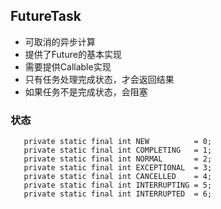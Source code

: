 ## FutureTask
 - 可取消的异步计算
 - 提供了Future的基本实现
 - 需要提供Callable实现
 - 只有任务处理完成状态，才会返回结果
 - 如果任务不是完成状态，会阻塞

 ### 状态
 ```
    private static final int NEW          = 0;
    private static final int COMPLETING   = 1;
    private static final int NORMAL       = 2;
    private static final int EXCEPTIONAL  = 3;
    private static final int CANCELLED    = 4;
    private static final int INTERRUPTING = 5;
    private static final int INTERRUPTED  = 6;
 ```